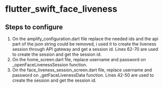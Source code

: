 # flutter_swift_face_liveness

## Steps to configure

1. On the amplify_configuration.dart file replace the needed ids and the api part of the json string could be removed, i used it to create the liveness session through API gateway and get a session id. Lines 62-70 are used to create the session and get the session id.
2. On the home_screen.dart file, replace username and password on \_openFaceLivenessSession function.
3. On the face_liveness_session_screen.dart file, replace username and password on \_getFaceLivenessData function. Lines 42-50 are used to create the session and get the session id.
